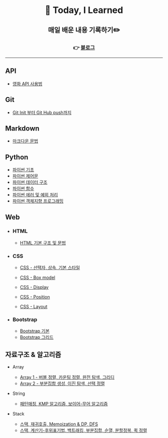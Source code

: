 <div align="center">

# 🌱 Today, I Learned

## 매일 배운 내용 기록하기✏️
### 👉 [블로그](https://velog.io/@letgodchan0)

___
</div>

## API

- [영화 API 사용법](https://github.com/letgodchan0/TIL/blob/main/API/%EC%98%81%ED%99%94%20API%20%EC%82%AC%EC%9A%A9%EA%B8%B0.md)

## Git

- [Git Init 부터 Git Hub push까지](https://github.com/letgodchan0/TIL/blob/main/git/git_%EA%B8%B0%EC%B4%88.md)

## Markdown

- [마크다운 문법](https://github.com/letgodchan0/TIL/blob/main/markdown/markdown.md)

## Python

- [파이썬 기초](https://github.com/letgodchan0/TIL/blob/main/python/%ED%8C%8C%EC%9D%B4%EC%8D%AC_%EA%B8%B0%EC%B4%88.md)
- [파이썬 제어문](https://github.com/letgodchan0/TIL/blob/main/python/%ED%8C%8C%EC%9D%B4%EC%8D%AC_%EC%A0%9C%EC%96%B4%EB%AC%B8.md)
- [파이썬 데이터 구조](https://github.com/letgodchan0/TIL/blob/main/python/%ED%8C%8C%EC%9D%B4%EC%8D%AC_%EB%8D%B0%EC%9D%B4%ED%84%B0%EA%B5%AC%EC%A1%B0.md)
- [파이썬 함수](https://github.com/letgodchan0/TIL/blob/main/python/%ED%8C%8C%EC%9D%B4%EC%8D%AC_%ED%95%A8%EC%88%98.md)
- [파이썬 에러 및 예외 처리](https://github.com/letgodchan0/TIL/blob/main/python/%ED%8C%8C%EC%9D%B4%EC%8D%AC_%EC%97%90%EB%9F%AC%EB%B0%8F%EC%98%88%EC%99%B8%EC%B2%98%EB%A6%AC.md)
- [파이썬 객체지향 프로그래밍](https://github.com/letgodchan0/TIL/blob/main/python/%ED%8C%8C%EC%9D%B4%EC%8D%AC_%EA%B0%9D%EC%B2%B4%EC%A7%80%ED%96%A5%ED%94%84%EB%A1%9C%EA%B7%B8%EB%9E%98%EB%B0%8D.md)

## Web

- ### HTML

  - [HTML 기본 구조 및 문법](https://github.com/letgodchan0/TIL/blob/main/Web/HTML/HTML_%EA%B8%B0%EB%B3%B8%EA%B5%AC%EC%A1%B0_%EB%AC%B8%EB%B2%95.md)

- ### CSS

  - [CSS - 선택자, 상속, 기본 스타일 ](https://github.com/letgodchan0/TIL/blob/main/Web/CSS/CSS_%EC%84%A0%ED%83%9D%EC%9E%90_%EC%83%81%EC%86%8D_%EA%B8%B0%EB%B3%B8%EC%8A%A4%ED%83%80%EC%9D%BC.md)
  - [CSS - Box model](https://github.com/letgodchan0/TIL/blob/main/Web/CSS/CSS_Box_model.md)
  - [CSS - Display](https://github.com/letgodchan0/TIL/blob/main/Web/CSS/CSS_Display.md)
  - [CSS - Position](https://github.com/letgodchan0/TIL/blob/main/Web/CSS/CSS_Position.md)
  
  - [CSS - Layout](https://github.com/letgodchan0/TIL/blob/main/Web/CSS/CSS_Layout.md)

- ### Bootstrap

  - [Bootstrap 기본](https://github.com/letgodchan0/TIL/blob/main/Web/Bootstrap/Bootstrap.md)
  - [Bootstrap 그리드](https://github.com/letgodchan0/TIL/blob/main/Web/Bootstrap/Bootstrap_grid_system.md)

## 자료구조 & 알고리즘

- Array
    - [Array 1 - 버블 정렬, 카운팅 정렬, 완전 탐색, 그리디](https://github.com/letgodchan0/TIL/blob/main/aps/Array%201.md)
    - [Array 2 - 부분집합 생성, 이진 탐색, 선택 정렬](https://github.com/letgodchan0/TIL/blob/main/aps/Array%202.md)

- String
  - [패턴매칭, KMP 알고리즘, 보이어-무어 알고리즘](https://github.com/letgodchan0/TIL/blob/main/aps/String%201.md)
- Stack
  - [스택, 재귀호출, Memoization & DP, DFS](https://github.com/letgodchan0/TIL/blob/main/aps/Stack%201.md)
  - [스택, 계산기-후위표기법, 백트래킹, 부분집합, 순열, 분할정복,  퀵 정렬](https://github.com/letgodchan0/TIL/blob/main/aps/Stack%202.md)

